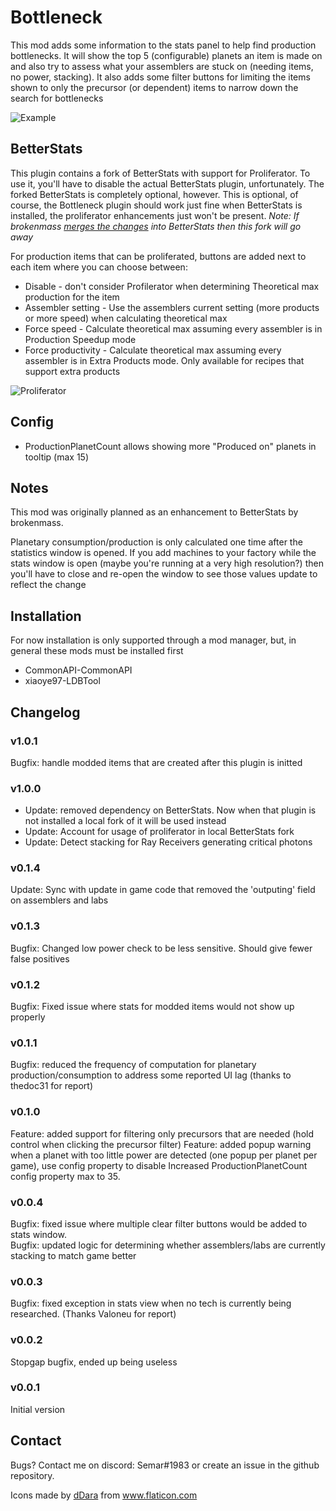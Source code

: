 # Bottleneck

This mod adds some information to the stats panel to help find production bottlenecks. It will show the top 5 (configurable) planets an item is made on
and also try to assess what your assemblers are stuck on (needing items, no power, stacking). It also adds some filter buttons for limiting the items shown to 
only the precursor (or dependent) items to narrow down the search for bottlenecks

![Example](https://github.com/mattsemar/dsp-bottleneck/blob/master/Examples/screenshot.png?raw=true)

## BetterStats 

This plugin contains a fork of BetterStats with support for Proliferator. To use it,
you'll have to disable the actual BetterStats plugin, unfortunately. The forked BetterStats is completely optional, however. 
This is optional, of course, the Bottleneck plugin should work just fine when BetterStats is installed, the proliferator enhancements just won't be present.
_Note: If brokenmass [merges the changes](https://github.com/DysonSphereMod/QOL/pull/125) into BetterStats then this fork will go away_

For production items that can be proliferated, buttons are added next to each item where you can choose between:

* Disable - don't consider Profilerator when determining Theoretical max production for the item  
* Assembler setting - Use the assemblers current setting (more products or more speed) when calculating theoretical max
* Force speed - Calculate theoretical max assuming every assembler is in Production Speedup mode
* Force productivity - Calculate theoretical max assuming every assembler is in Extra Products mode. Only available for recipes that support extra products

![Proliferator](https://github.com/mattsemar/dsp-bottleneck/blob/master/Examples/stats_buttons.png?raw=true)

## Config

* ProductionPlanetCount allows showing more "Produced on" planets in tooltip (max 15)

## Notes
This mod was originally planned as an enhancement to BetterStats by brokenmass.

Planetary consumption/production is only calculated one time after the statistics window is opened. If you add machines to your factory while the stats window is
open (maybe you're running at a very high resolution?) then you'll have to close and re-open the window to see those values update to reflect the change

## Installation

For now installation is only supported through a mod manager, but, in general these mods must be installed first
* CommonAPI-CommonAPI
* xiaoye97-LDBTool

## Changelog

### v1.0.1
Bugfix: handle modded items that are created after this plugin is initted

### v1.0.0
* Update: removed dependency on BetterStats. Now when that plugin is not installed a local fork of it will be used instead 
* Update: Account for usage of proliferator in local BetterStats fork
* Update: Detect stacking for Ray Receivers generating critical photons

### v0.1.4
Update: Sync with update in game code that removed the 'outputing' field on assemblers and labs 

### v0.1.3
Bugfix: Changed low power check to be less sensitive. Should give fewer false positives 

### v0.1.2
Bugfix: Fixed issue where stats for modded items would not show up properly 

### v0.1.1
Bugfix: reduced the frequency of computation for planetary production/consumption to address some reported UI lag (thanks to thedoc31 for report) 

### v0.1.0
Feature: added support for filtering only precursors that are needed (hold control when clicking the precursor filter)
Feature: added popup warning when a planet with too little power are detected (one popup per planet per game), use config property to disable
Increased ProductionPlanetCount config property max to 35. 

### v0.0.4
Bugfix: fixed issue where multiple clear filter buttons would be added to stats window.  
Bugfix: updated logic for determining whether assemblers/labs are currently stacking to match game better  

### v0.0.3
Bugfix: fixed exception in stats view when no tech is currently being researched. (Thanks Valoneu for report)

### v0.0.2
Stopgap bugfix, ended up being useless

### v0.0.1
Initial version

## Contact
Bugs? Contact me on discord: Semar#1983 or create an issue in the github repository.

<div>Icons made by <a href="https://www.flaticon.com/authors/ddara" title="dDara">dDara</a> from <a href="https://www.flaticon.com/" title="Flaticon">www.flaticon.com</a></div>
